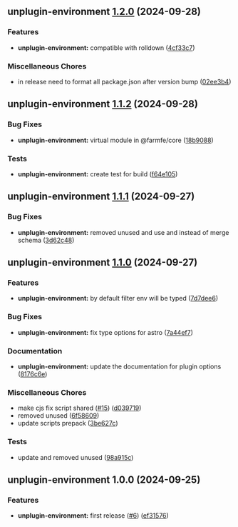 ## unplugin-environment [1.2.0](https://github.com/r17x/js/compare/unplugin-environment@1.1.2...unplugin-environment@1.2.0) (2024-09-28)

### Features

* **unplugin-environment:** compatible with rolldown ([4cf33c7](https://github.com/r17x/js/commit/4cf33c7d561257ed7ed91513d5e8df2b7b619133))

### Miscellaneous Chores

* in release need to format all package.json after version bump ([02ee3b4](https://github.com/r17x/js/commit/02ee3b4bbe4e3bd84ca8de86cab645ea5c385454))

## unplugin-environment [1.1.2](https://github.com/r17x/js/compare/unplugin-environment@1.1.1...unplugin-environment@1.1.2) (2024-09-28)

### Bug Fixes

* **unplugin-environment:** virtual module in @farmfe/core ([18b9088](https://github.com/r17x/js/commit/18b9088d87b2b3f0876178917a58b28f2578ca2f))

### Tests

* **unplugin-environment:** create test for build ([f64e105](https://github.com/r17x/js/commit/f64e105335f08e433c1e14c3fdd939763d1a9c43))

## unplugin-environment [1.1.1](https://github.com/r17x/js/compare/unplugin-environment@1.1.0...unplugin-environment@1.1.1) (2024-09-27)

### Bug Fixes

* **unplugin-environment:** removed unused and use and instead of merge schema ([3d62c48](https://github.com/r17x/js/commit/3d62c4813d120c7349657ed18407b8f6bea2b85b))

## unplugin-environment [1.1.0](https://github.com/r17x/js/compare/unplugin-environment@1.0.0...unplugin-environment@1.1.0) (2024-09-27)

### Features

* **unplugin-environment:** by default filter env will be typed ([7d7dee6](https://github.com/r17x/js/commit/7d7dee6e99cc6e524bd08b20449280e234aa9800))

### Bug Fixes

* **unplugin-environment:** fix type options for astro ([7a44ef7](https://github.com/r17x/js/commit/7a44ef7c444c668b3f18c5b947189821dc5bb4ea))

### Documentation

* **unplugin-environment:** update the documentation for plugin options ([8176c6e](https://github.com/r17x/js/commit/8176c6e2ba8b40aff169a0253a1511741d8c20b8))

### Miscellaneous Chores

* make cjs fix script shared ([#15](https://github.com/r17x/js/issues/15)) ([d039719](https://github.com/r17x/js/commit/d039719ab71ef70607b0ee326848b168d82e722e))
* removed unused ([6f58609](https://github.com/r17x/js/commit/6f5860934e987c39c7285e2c6d8af30a27f8da70))
* update scripts prepack ([3be627c](https://github.com/r17x/js/commit/3be627c7306515307aecaa5d1b7b8d064ba3431b))

### Tests

* update and removed unused ([98a915c](https://github.com/r17x/js/commit/98a915c8911f681e69dfa4da0fe5e7e56d8c4271))

## unplugin-environment 1.0.0 (2024-09-25)

### Features

* **unplugin-environment:** first release ([#6](https://github.com/r17x/js/issues/6)) ([ef31576](https://github.com/r17x/js/commit/ef3157658ff6c0e40ec17a7856c7e476bc62213f))
